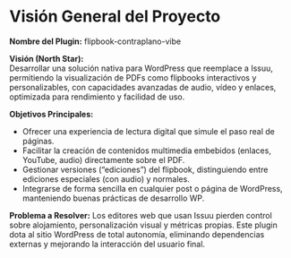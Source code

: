# Visión General del Proyecto

**Nombre del Plugin:** flipbook-contraplano-vibe

**Visión (North Star):**  
Desarrollar una solución nativa para WordPress que reemplace a Issuu, permitiendo la visualización de PDFs como flipbooks interactivos y personalizables, con capacidades avanzadas de audio, vídeo y enlaces, optimizada para rendimiento y facilidad de uso.

**Objetivos Principales:**
- Ofrecer una experiencia de lectura digital que simule el paso real de páginas.
- Facilitar la creación de contenidos multimedia embebidos (enlaces, YouTube, audio) directamente sobre el PDF.
- Gestionar versiones (“ediciones”) del flipbook, distinguiendo entre ediciones especiales (con audio) y normales.
- Integrarse de forma sencilla en cualquier post o página de WordPress, manteniendo buenas prácticas de desarrollo WP.

**Problema a Resolver:**
Los editores web que usan Issuu pierden control sobre alojamiento, personalización visual y métricas propias. Este plugin dota al sitio WordPress de total autonomía, eliminando dependencias externas y mejorando la interacción del usuario final.